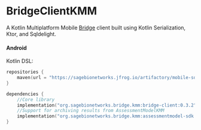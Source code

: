 # BridgeClientKMM
A Kotlin Multiplatform Mobile [Bridge](https://developer.sagebridge.org/index.html) client built using Kotlin Serialization, Ktor, and Sqldelight.
#### Android

Kotlin DSL:

```kotlin
repositories {
    maven(url = "https://sagebionetworks.jfrog.io/artifactory/mobile-sdks/")
}

dependencies {
    //Core library
    implementation("org.sagebionetworks.bridge.kmm:bridge-client:0.3.2")
    //Support for archiving results from AssessmentModelKMM
    implementation("org.sagebionetworks.bridge.kmm:assessmentmodel-sdk:0.3.2")
}
```
